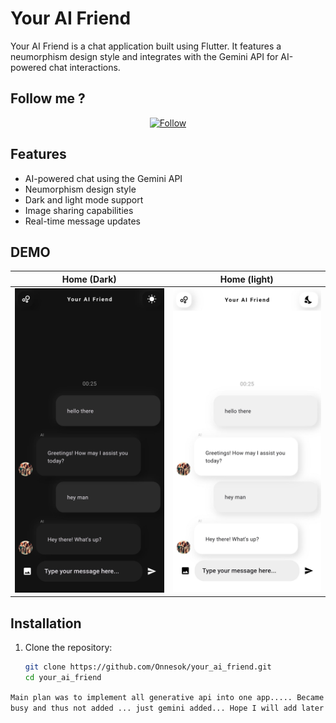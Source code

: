 # Your AI Friend

Your AI Friend is a chat application built using Flutter. It features a neumorphism design style and integrates with the Gemini API for AI-powered chat interactions.

## Follow me ?

<div align="center">
  <a href="https://github.com/Onnesok">
    <img src="https://img.shields.io/github/followers/Onnesok?label=Follow&style=social" alt="Follow">
  </a>
</div>


## Features

- AI-powered chat using the Gemini API
- Neumorphism design style
- Dark and light mode support
- Image sharing capabilities
- Real-time message updates

## DEMO

| Home (Dark) | Home (light) |
|------------|-----------------|
|![Home](https://github.com/Onnesok/Your_Ai_Friend/blob/main/assets/screens/dark.jpg) | ![Home](https://github.com/Onnesok/Your_Ai_Friend/blob/main/assets/screens/light.jpg) |


## Installation

1. Clone the repository:
   ```sh
   git clone https://github.com/Onnesok/your_ai_friend.git
   cd your_ai_friend
   ```

`` Main plan was to implement all generative api into one app..... Became busy and thus not added ... just gemini added... Hope I will add later ``